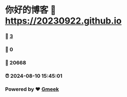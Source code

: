 # 你好的博客 :link: https://20230922.github.io 
### :page_facing_up: [3](https://20230922.github.io/tag.html) 
### :speech_balloon: 0 
### :hibiscus: 20668 
### :alarm_clock: 2024-08-10 15:45:01 
### Powered by :heart: [Gmeek](https://github.com/Meekdai/Gmeek)
